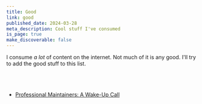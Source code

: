 ```yaml
---
title: Good
link: good
published_date: 2024-03-28
meta_description: Cool stuff I've consumed
is_page: true
make_discoverable: false
---
```


I consume _a lot_ of content on the internet. Not much of it is any good. I'll try to add the good stuff to this list.
<br></br>
<br></br>

- <span class="reading-list-icon"><i class="gg-file-document"></i></span><i><time datetime="2024-03-27-04:00" /></i> [Professional Maintainers: A Wake-Up Call](https://words.filippo.io/professional-maintainers/)

<!--
publish time
  <i><time datetime="2024-03-27-04:00" /></i>
  - 4 for March - Nov (EDT)
  - 5 for Nov - March (EST)
  - must wrap in <i> so other <time> elements don't get this style

article
  <span class="reading-list-icon"><i class="gg-file-document"></i></span>
book
  <span class="reading-list-icon"><i class="gg-readme"></i></span>
youtube video
  <span class="reading-list-icon"><i class="gg-youtube"></i></span>
-->

